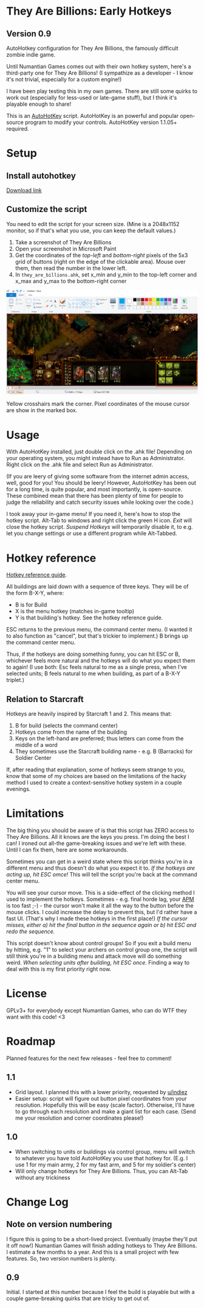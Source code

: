 # They Are Billions: Early Hotkeys
## Version 0.9
AutoHotkey configuration for They Are Billions, the famously difficult zombie indie game.

Until Numantian Games comes out with their own hotkey system, here's a third-party one for They Are Billions! (I sympathize as a developer - I know it's not trivial, especially for a custom engine!)

I have been play testing this in my own games. There are still some quirks to work out (especially for less-used or late-game stuff), but I think it's playable enough to share!

This is an [AutoHotKey](https://autohotkey.com/) script. AutoHotKey is an powerful and popular open-source program to modify your controls. AutoHotKey version 1.1.05+ required.

# Setup
## Install autohotkey
[Download link](https://autohotkey.com/download/)

## Customize the script
You need to edit the script for your screen size. (Mine is a 2048x1152 monitor, so if that's what you use, you can keep the default values.)

1. Take a screenshot of They Are Billions
2. Open your screenshot in Microsoft Paint
3. Get the coordinates of the _top-left_ and _bottom-right_ pixels of the 5x3 grid of buttons (right on the edge of the clickable area). Mouse over them, then read the number in the lower left.
4. In ```they_are_billions.ahk```, set x_min and y_min to the top-left corner and x_max and y_max to the bottom-right corner

![Screenshot of mspaint showing a) the corners and b) where to read their pixel value](grid_corner_diagram.png)

Yellow crosshairs mark the corner. Pixel coordinates of the mouse cursor are show in the marked box.

# Usage
With AutoHotKey installed, just double click on the .ahk file! Depending on your operating system, you might instead have to Run as Administrator. Right click on the .ahk file and select Run as Administrator.

(If you are leery of giving some software from the internet admin access, well, good for you! You should be leery! However, AutoHotKey has been out for a long time, is quite popular, and most importantly, is open-source. These combined mean that there has been plenty of time for people to judge the reliability and catch security issues while looking over the code.)

I took away your in-game menu! If you need it, here's how to stop the hotkey script. Alt-Tab to windows and right click the green H icon. _Exit_ will close the hotkey script. _Suspend Hotkeys_ will temporarily disable it, to e.g. let you change settings or use a different program while Alt-Tabbed.

# Hotkey reference
[Hotkey reference guide](hotkey_reference.md).

All buildings are laid down with a sequence of three keys. They will be of the form B-X-Y, where:

- B is for Build
- X is the menu hotkey (matches in-game tooltip)
- Y is that building's hotkey. See the hotkey reference guide.

ESC returns to the previous menu, the command center menu. (I wanted it to also function as "cancel", but that's trickier to implement.) B brings up the command center menu.

Thus, if the hotkeys are doing something funny, you can hit ESC or B, whichever feels more natural and the hotkeys will do what you expect them to again! (I use both: Esc feels natural to me as a single press, when I've selected units; B feels natural to me when building, as part of a B-X-Y triplet.)

## Relation to Starcraft
Hotkeys are heavily inspired by Starcraft 1 and 2. This means that:

1) B for build (selects the command center)
2) Hotkeys come from the name of the building
3) Keys on the left-hand are preferred; thus letters can come from the middle of a word
4) They sometimes use the Starcraft building name - e.g. B (Barracks) for Soldier Center

If, after reading that explanation, some of hotkeys seem strange to you, know that some of my choices are based on the limitations of the hacky method I used to create a context-sensitive hotkey system in a couple evenings.

# Limitations
The big thing you should be aware of is that this script has ZERO access to They Are Billions. All it knows are the keys you press. I'm doing the best I can! I ironed out all-the game-breaking issues and we're left with these. Until I can fix them, here are some workarounds.

Sometimes you can get in a weird state where this script thinks you're in a different menu and thus doesn't do what you expect it to. _If the hotkeys are acting up, hit ESC omce!_ This will tell the script you're back at the command center menu.

You will see your cursor move. This is a side-effect of the clicking method I used to implement the hotkeys. Sometimes - e.g. final horde lag, your [APM](https://en.wikipedia.org/wiki/Actions_per_minute) is too fast ;-) - the cursor won't make it all the way to the button before the mouse clicks. I could increase the delay to prevent this, but I'd rather have a fast UI. (That's why I made these hotkeys in the first place!) _If the cursor misses, either a) hit the final button in the sequence again or b) hit ESC and redo the sequence._

This script doesn't know about control groups! So if you exit a build menu by hitting, e.g. "1" to select your archers on control group one, the script will still think you're in a building menu and attack move will do something weird. _When selecting units after building, hit ESC once._ Finding a way to deal with this is my first priority right now.

# License
GPLv3+ for everybody except Numantian Games, who can do WTF they want with this code! <3

# Roadmap
Planned features for the next few releases - feel free to comment!

## 1.1
- Grid layout. I planned this with a lower priority, requested by [u/indiez](https://www.reddit.com/r/TheyAreBillions/comments/7ntzlw/i_added_hotkeys_to_the_game/ds4qdtn/)
- Easier setup: script will figure out button pixel coordinates from your resolution. Hopefully this will be easy (scale factor). Otherwise, I'll have to go through each resolution and make a giant list for each case. (Send me your resolution and corner coordinates please!)

## 1.0
- When switching to units or buildings via control group, menu will switch to whatever you have told AutoHotKey you use that hotkey for. (E.g. I use 1 for my main army, 2 for my fast arm, and 5 for my soldier's center)
- Will only change hotkeys for They Are Billions. Thus, you can Alt-Tab without any trickiness

# Change Log
## Note on version numbering
I figure this is going to be a short-lived project. Eventually (maybe they'll put it off now!) Numantian Games will finish adding hotkeys to They Are Billions. I estimate a few months to a year. And this is a small project with few features. So, two version numbers is plenty.

## 0.9
Initial. I started at this number because I feel the build is playable but with a couple game-breaking quirks that are tricky to get out of.
